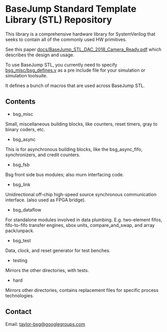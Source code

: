 # BaseJump Standard Template Library (STL) Repository

This library is a comprehensive hardware library for SystemVerilog that seeks to
contain all of the commonly used HW primitives. 

See this paper [docs/BaseJump_STL_DAC_2018_Camera_Ready.pdf](https://github.com/github.com/bespoke-silicon-group/basejump_stl/blob/master/docs/BaseJump_STL_DAC_2018_Camera_Ready.pdf)
which describes the design and usage.

To use BaseJump STL, you currently need to specify [bsg_misc/bsg_defines.v](https://github.com/bespoke-silicon-group/basejump_stl/blob/master/bsg_misc/bsg_defines.v) as a pre include file for your simulation or simulation toolsuite.

It defines a bunch of macros that are used across BaseJump STL.

## Contents

* bsg_misc

Small, miscellaneous building blocks, like counters, reset timers, gray to binary coders, etc.

* bsg_async

This is for asynchronous building blocks, like the bsg_async_fifo, synchronizers, and credit counters.

* bsg_fsb

Bsg front side bus modules; also murn interfacing code.

* bsg_link

Unidirectional off-chip high-speed source synchronous communication interface. (also used as FPGA bridge).
 
* bsg_dataflow

For standalone modules involved in data plumbing. E.g. two-element fifos, fifo-to-fifo transfer engines,
sbox units, compare_and_swap, and array pack/unpack.

* bsg_test

Data, clock, and reset generator for test benches.

* testing

Mirrors the other directories, with tests.

* hard

Mirrors other directories, contains replacement files for specific process technologies.

## Contact

Email: taylor-bsg@googlegroups.com

